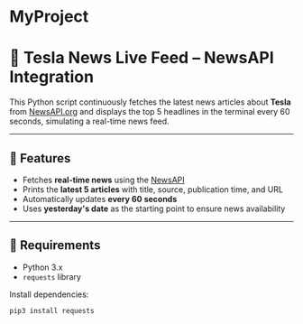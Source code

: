 # MyProject

# 📰 Tesla News Live Feed – NewsAPI Integration

This Python script continuously fetches the latest news articles about **Tesla** from [NewsAPI.org](https://newsapi.org/) and displays the top 5 headlines in the terminal every 60 seconds, simulating a real-time news feed.

---

## 🚀 Features

- Fetches **real-time news** using the [NewsAPI](https://newsapi.org/docs/endpoints/everything)
- Prints the **latest 5 articles** with title, source, publication time, and URL
- Automatically updates **every 60 seconds**
- Uses **yesterday's date** as the starting point to ensure news availability

---

## 🧰 Requirements

- Python 3.x
- `requests` library

Install dependencies:

```bash
pip3 install requests

